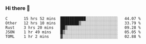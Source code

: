### Hi there 👋

<!--
**WShiBin/WShiBin** is a ✨ _special_ ✨ repository because its `README.md` (this file) appears on your GitHub profile.

Here are some ideas to get you started:

- 🔭 I’m currently working on ...
- 🌱 I’m currently learning ...
- 👯 I’m looking to collaborate on ...
- 🤔 I’m looking for help with ...
- 💬 Ask me about ...
- 📫 How to reach me: ...
- 😄 Pronouns: ...
- ⚡ Fun fact: ...
-->

<!--START_SECTION:waka-->
```text
C       15 hrs 52 mins  ███████████░░░░░░░░░░░░░░   44.07 % 
Other   12 hrs 10 mins  ████████▒░░░░░░░░░░░░░░░░   33.79 % 
Rust    3 hrs 20 mins   ██▒░░░░░░░░░░░░░░░░░░░░░░   09.28 % 
JSON    1 hr 49 mins    █▒░░░░░░░░░░░░░░░░░░░░░░░   05.05 % 
TOML    1 hr 2 mins     ▓░░░░░░░░░░░░░░░░░░░░░░░░   02.88 % 
```
<!--END_SECTION:waka-->

